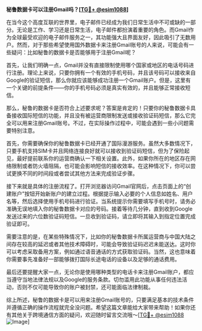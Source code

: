 **秘鲁数据卡可以注册Gmail吗？[[TG💪+ @esim1088](https://t.me/s/esim1088)]**

在当今这个高度互联的世界里，电子邮件已经成为我们日常生活中不可或缺的一部分。无论是工作、学习还是日常生活，电子邮件都扮演着重要的角色。而Gmail作为全球最受欢迎的电子邮件服务之一，其功能强大且界面友好，因此吸引了无数用户。然而，对于那些希望使用国外数据卡来注册Gmail账号的人来说，可能会有一些疑问：比如秘鲁的数据卡是否能够用于注册Gmail呢？

首先，让我们明确一点，Gmail并没有直接限制使用哪个国家或地区的电话号码进行注册。理论上来说，只要你拥有一个有效的手机号码，并且该号码可以接收来自Google的验证短信，那么你就应该能够成功注册一个Gmail账户。但是，这里有一个关键的前提条件——你的手机号码必须是真实有效的，并且能够正常接收短信。

那么，秘鲁的数据卡是否符合上述要求呢？答案是肯定的！只要你的秘鲁数据卡具备接收国际短信的功能，并且没有被运营商限制发送或接收验证码短信，那么它完全可以用来注册Gmail账号。不过，在实际操作过程中，可能会遇到一些小问题需要特别注意。

首先，你需要确保你的秘鲁数据卡已经开通了国际漫游服务。虽然大多数情况下，只要手机支持SIM卡并且网络连接良好就可以接收到验证码短信，但为了保险起见，最好提前联系你的运营商确认一下相关设置。此外，如果你所在的地区存在网络限制或者防火墙阻隔，也可能会影响短信的接收效率。在这种情况下，你可以尝试更换不同的时间段或者尝试其他方法来完成验证步骤。

接下来就是具体的注册流程了。打开浏览器访问Gmail官网后，点击页面上的“创建账户”按钮开始新账户的建立过程。根据提示输入必要的个人信息如姓名、用户名等，然后选择使用手机号码进行验证。当系统提示你需要填写手机号时，请务必准确无误地填入你的秘鲁数据卡对应的号码。接着等待几分钟，直到收到Google发送过来的六位数验证码短信。一旦收到验证码，请立即将其输入到指定位置完成验证即可。

需要注意的是，在某些特殊情况下，比如你的秘鲁数据卡所属运营商与中国大陆之间存在较高的延迟或者其他技术障碍时，可能会导致验证码迟迟未能送达。这时你可以考虑采取备用方案，例如通过语音通话的方式获取验证码。当然，这也意味着你需要事先准备好一部能够拨打国际长途电话的设备以及足够的通话费用。

最后还要提醒大家一点，无论你是使用哪种类型的电话卡来注册Gmail账户，都应当遵守当地法律法规以及Google的服务条款。切勿滥用此功能从事任何违法活动，否则不仅可能导致你的账户被封禁，还可能面临法律制裁。

综上所述，秘鲁的数据卡是可以用来注册Gmail账号的，只要满足基本的技术条件并遵循正确的操作流程就完全没问题。希望这篇文章能给大家带来帮助！如果你还有其他关于跨境通信方面的疑问，欢迎随时留言交流哦～[[TG💪+ @esim1088](https://t.me/s/esim1088) ![Image](https://i.postimg.cc/4NQfJmqS/Snipaste-2025-05-13-00-14-12.png)]